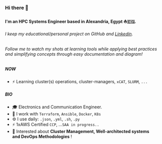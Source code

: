 ### Hi there 👋

#### I'm an HPC Systems Engineer based in Alexandria, Egypt ⛵🇪🇬.
###### _I keep my educational/personal project on GitHub and [Linkedin](https://www.linkedin.com/in/asser-zayed/)._
###### _Follow me to watch my shots at learning tools while applying best practices and simplifying concepts through easy documentation and diagram!_

##### NOW

- ⚡️ Learning cluster(s) operations, cluster-managers, `xCAT`, `SLURM`, `...`

##### BIO

- 🎓 Electronics and Communication Engineer.
- 🐳 I work with  `Terraform`, `Ansible`, `Docker`, `K8s`
- ⚙️ I use daily: `.json`, `.yml`, `.sh`, `.py`
- ⚡️ 1xAWS Certified `CCP`, ...`SAA in progress..`
- 🌱 Interested about **Cluster Management, Well-architected systems and DevOps Methodologies** !
